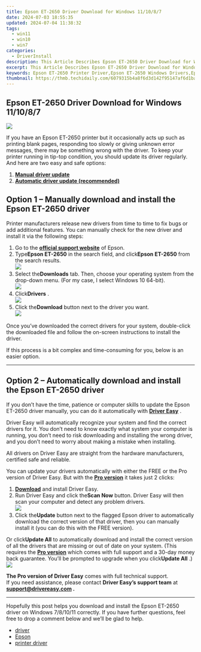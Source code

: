 ```yaml
---
title: Epson ET-2650 Driver Download for Windows 11/10/8/7
date: 2024-07-03 18:55:35
updated: 2024-07-04 11:38:32
tags:
  - win11
  - win10
  - win7
categories:
  - DriverInstall
description: This Article Describes Epson ET-2650 Driver Download for Windows 11/10/8/7
excerpt: This Article Describes Epson ET-2650 Driver Download for Windows 11/10/8/7
keywords: Epson ET-2650 Printer Driver,Epson ET-2650 Windows Drivers,Epson ET-2650 Driver Download,Epson ET-2650 Software Update,Epson ET-2650 OS Compatibility (Windows 11/10/8/7),Epson ET-2650 Windows 11 Drivers,Epson ET-2650 Firmware Updates
thumbnail: https://thmb.techidaily.com/6079315b4a8f6d3d142f95147af6d1bac63be2253674b8368d017bb33131f4f4.jpg
---
```


## Epson ET-2650 Driver Download for Windows 11/10/8/7

![](https://images.drivereasy.com/wp-content/uploads/2020/09/epson-et-2650.jpg)

 If you have an Epson ET-2650 printer but it occasionally acts up such as printing blank pages, responding too slowly or giving unknown error messages, there may be something wrong with the driver. To keep your printer running in tip-top condition, you should update its driver regularly. And here are two easy and safe options:

1. **[Manual driver update](#option1)**
2. **[Automatic driver update (recommended)](#option2)**

## Option 1 – Manually download and install the Epson ET-2650 driver

 Printer manufacturers release new drivers from time to time to fix bugs or add additional features. You can manually check for the new driver and install it via the following steps:

1. Go to the **[official support website](https://epson.com/Support/sl/s)**  of Epson.
2. Type**Epson ET-2650** in the search field, and click**Epson ET-2650** from the search results.  
![](https://images.drivereasy.com/wp-content/uploads/2020/09/1-1-2.jpg)
3. Select the**Downloads** tab. Then, choose your operating system from the drop-down menu. (For my case, I select Windows 10 64-bit).  
![](https://images.drivereasy.com/wp-content/uploads/2020/09/1-2-2.jpg)
4. Click**Drivers** .  
![](https://images.drivereasy.com/wp-content/uploads/2020/09/1-6-2.jpg)
5. Click the**Download** button next to the driver you want.  
![](https://images.drivereasy.com/wp-content/uploads/2020/09/1-4-1.jpg)

 Once you’ve downloaded the correct drivers for your system, double-click the downloaded file and follow the on-screen instructions to install the driver.

 If this process is a bit complex and time-consuming for you, below is an easier option.

---

## Option 2 – Automatically download and install the Epson ET-2650 driver

 If you don’t have the time, patience or computer skills to update the Epson ET-2650 driver manually, you can do it automatically with **[Driver Easy](https://tools.techidaily.com/drivereasy/download/)**  .

 Driver Easy will automatically recognize your system and find the correct drivers for it. You don’t need to know exactly what system your computer is running, you don’t need to risk downloading and installing the wrong driver, and you don’t need to worry about making a mistake when installing.

 All drivers on Driver Easy are straight from the hardware manufacturers, certified safe and reliable.

 You can update your drivers automatically with either the FREE or the Pro version of Driver Easy. But with the **[Pro version](https://tools.techidaily.com/drivereasy/download/)**  it takes just 2 clicks:

1. **[Download](https://tools.techidaily.com/drivereasy/download/)**  and install Driver Easy.
2. Run Driver Easy and click the**Scan Now** button. Driver Easy will then scan your computer and detect any problem drivers.  
![](https://images.drivereasy.com/wp-content/uploads/2020/09/de-1-2.jpg)
3. Click the**Update** button next to the flagged Epson driver to automatically download the correct version of that driver, then you can manually install it (you can do this with the FREE version).  

 Or click**Update All** to automatically download and install the correct version of all the drivers that are missing or out of date on your system. (This requires the **[Pro version](https://tools.techidaily.com/drivereasy/download/)**  which comes with full support and a 30-day money back guarantee. You’ll be prompted to upgrade when you click**Update All** .)  
![](https://images.drivereasy.com/wp-content/uploads/2020/09/de-2-2.jpg)

**The Pro version of Driver Easy** comes with full technical support.  
 If you need assistance, please contact **Driver Easy’s support team** at **[support@drivereasy.com](mailto:support@drivereasy.com) .**

---

 Hopefully this post helps you download and install the Epson ET-2650 driver on Windows 7/8/10/11 correctly. If you have further questions, feel free to drop a comment below and we’ll be glad to help.

* [driver](https://tools.techidaily.com/drivereasy/download/)
* [Epson](https://tools.techidaily.com/drivereasy/download/)
* [printer driver](https://tools.techidaily.com/drivereasy/download/)

<ins class="adsbygoogle"
     style="display:block"
     data-ad-format="autorelaxed"
     data-ad-client="ca-pub-7571918770474297"
     data-ad-slot="1223367746"></ins>



<ins class="adsbygoogle"
     style="display:block"
     data-ad-client="ca-pub-7571918770474297"
     data-ad-slot="8358498916"
     data-ad-format="auto"
     data-full-width-responsive="true"></ins>
